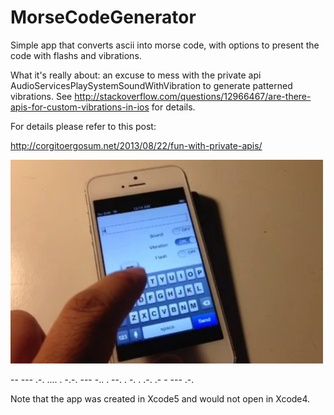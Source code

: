 MorseCodeGenerator
==================

Simple app that converts ascii into morse code, with options to present the code with flashs and vibrations.

What it's really about: an excuse to mess with the private api AudioServicesPlaySystemSoundWithVibration to generate patterned vibrations. See http://stackoverflow.com/questions/12966467/are-there-apis-for-custom-vibrations-in-ios for details.

For details please refer to this post:

http://corgitoergosum.net/2013/08/22/fun-with-private-apis/


<img src="morse_code_generator.png" style="width: 500px;"/>


-- --- .-. .... .     -.-. --- -.. .     --. . -. . .-. .- - --- .-.


Note that the app was created in Xcode5 and would not open in Xcode4.
